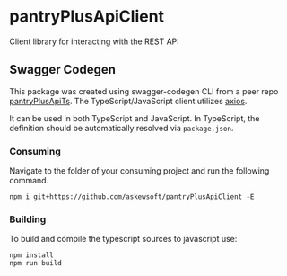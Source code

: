 # pantryPlusApiClient
Client library for interacting with the REST API

## Swagger Codegen
This package was created using swagger-codegen CLI from a peer repo [pantryPlusApiTs](https://github.com/askewsoft/pantryPlusApiTs). The TypeScript/JavaScript client utilizes [axios](https://github.com/axios/axios).

It can be used in both TypeScript and JavaScript. In TypeScript, the definition should be automatically resolved via `package.json`.

### Consuming
Navigate to the folder of your consuming project and run the following command.

```
npm i git+https://github.com/askewsoft/pantryPlusApiClient -E
```

### Building
To build and compile the typescript sources to javascript use:
```
npm install
npm run build
```
